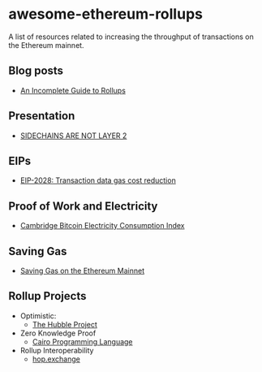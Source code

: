 # awesome-ethereum-rollups

A list of resources related to increasing the throughput of transactions on the Ethereum mainnet.


## Blog posts

- [An Incomplete Guide to Rollups](https://vitalik.ca/general/2021/01/05/rollup.html)

## Presentation

- [SIDECHAINS ARE NOT LAYER 2](https://www.gakonst.com/sidechains2019.pdf)

## EIPs

- [EIP-2028: Transaction data gas cost reduction](https://eips.ethereum.org/EIPS/eip-2028)


## Proof of Work and Electricity

- [Cambridge Bitcoin Electricity Consumption Index](https://cbeci.org/)

## Saving Gas

- [Saving Gas on the Ethereum Mainnet](https://timdaub.github.io/2021/04/19/ethereum-web3-saving-gas-mainnet/)

## Rollup Projects

- Optimistic:
  - [The Hubble Project](https://github.com/thehubbleproject)
- Zero Knowledge Proof
  - [Cairo Programming Language](https://www.cairo-lang.org/)
- Rollup Interoperability
  - [hop.exchange](https://hop.exchange/)

